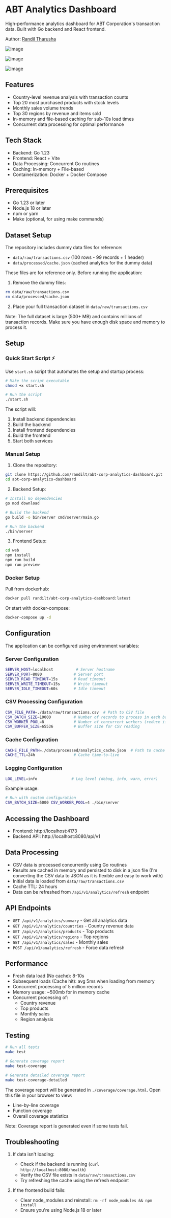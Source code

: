 # ABT Analytics Dashboard

High-performance analytics dashboard for ABT Corporation's transaction data. Built with Go backend and React frontend.

Author: [Randil Tharusha](https://randiltharusha.me)

![image](https://github.com/user-attachments/assets/2d91344c-e567-4540-89ca-fdc62c703570)

![image](https://github.com/user-attachments/assets/df17dd11-a6b7-497b-ae97-20485c8fa8eb)

![image](https://github.com/user-attachments/assets/a6be90ef-b875-498a-a770-3a32b0dbb10b)

## Features

- Country-level revenue analysis with transaction counts
- Top 20 most purchased products with stock levels
- Monthly sales volume trends
- Top 30 regions by revenue and items sold
- In-memory and file-based caching for sub-10s load times
- Concurrent data processing for optimal performance

## Tech Stack

- Backend: Go 1.23
- Frontend: React + Vite
- Data Processing: Concurrent Go routines
- Caching: In-memory + File-based
- Containerization: Docker + Docker Compose

## Prerequisites

- Go 1.23 or later
- Node.js 18 or later
- npm or yarn
- Make (optional, for using make commands)

## Dataset Setup

The repository includes dummy data files for reference:

- `data/raw/transactions.csv` (100 rows - 99 records + 1 header)
- `data/processed/cache.json` (cached analytics for the dummy data)

These files are for reference only. Before running the application:

1. Remove the dummy files:

```bash
rm data/raw/transactions.csv
rm data/processed/cache.json
```

2. Place your full transaction dataset in `data/raw/transactions.csv`

Note: The full dataset is large (500+ MB) and contains millions of transaction records. Make sure you have enough disk space and memory to process it.

## Setup

### Quick Start Script ⚡

Use `start.sh` script that automates the setup and startup process:

```bash
# Make the script executable
chmod +x start.sh

# Run the script
./start.sh
```

The script will:

1. Install backend dependencies
2. Build the backend
3. Install frontend dependencies
4. Build the frontend
5. Start both services

### Manual Setup

1. Clone the repository:

```bash
git clone https://github.com/randilt/abt-corp-analytics-dashboard.git
cd abt-corp-analytics-dashboard
```

2. Backend Setup:

```bash
# Install Go dependencies
go mod download

# Build the backend
go build -o bin/server cmd/server/main.go

# Run the backend
./bin/server
```

3. Frontend Setup:

```bash
cd web
npm install
npm run build
npm run preview
```

### Docker Setup

Pull from dockerhub:

```bash
docker pull randilt/abt-corp-analytics-dashboard:latest
```

Or start with docker-compose:

```bash
docker-compose up -d
```

## Configuration

The application can be configured using environment variables:

### Server Configuration

```bash
SERVER_HOST=localhost          # Server hostname
SERVER_PORT=8080              # Server port
SERVER_READ_TIMEOUT=15s       # Read timeout
SERVER_WRITE_TIMEOUT=15s      # Write timeout
SERVER_IDLE_TIMEOUT=60s       # Idle timeout
```

### CSV Processing Configuration

```bash
CSV_FILE_PATH=./data/raw/transactions.csv  # Path to CSV file
CSV_BATCH_SIZE=10000          # Number of records to process in each batch
CSV_WORKER_POOL=8             # Number of concurrent workers (reduce if high resource usage)
CSV_BUFFER_SIZE=65536         # Buffer size for CSV reading
```

### Cache Configuration

```bash
CACHE_FILE_PATH=./data/processed/analytics_cache.json  # Path to cache file
CACHE_TTL=24h                 # Cache time-to-live
```

### Logging Configuration

```bash
LOG_LEVEL=info               # Log level (debug, info, warn, error)
```

Example usage:

```bash
# Run with custom configuration
CSV_BATCH_SIZE=5000 CSV_WORKER_POOL=4 ./bin/server
```

## Accessing the Dashboard

- Frontend: http://localhost:4173
- Backend API: http://localhost:8080/api/v1

## Data Processing

- CSV data is processed concurrently using Go routines
- Results are cached in memory and persisted to disk in a json file (I'm converting the CSV data to JSON as it is flexible and easy to work with)
- Initial data is loaded from `data/raw/transactions.csv`
- Cache TTL: 24 hours
- Data can be refreshed from `/api/v1/analytics/refresh` endpoint

## API Endpoints

- `GET /api/v1/analytics/summary` - Get all analytics data
- `GET /api/v1/analytics/countries` - Country revenue data
- `GET /api/v1/analytics/products` - Top products
- `GET /api/v1/analytics/regions` - Top regions
- `GET /api/v1/analytics/sales` - Monthly sales
- `POST /api/v1/analytics/refresh` - Force data refresh

## Performance

- Fresh data load (No cache): 8-10s
- Subsequent loads (Cache hit): avg 5ms when loading from memory
- Concurrent processing of 5 million records
- Memory usage: ~500mb for in memory cache
- Concurrent processing of:
  - Country revenue
  - Top products
  - Monthly sales
  - Region analysis

## Testing

```bash
# Run all tests
make test

# Generate coverage report
make test-coverage

# Generate detailed coverage report
make test-coverage-detailed
```

The coverage report will be generated in `./coverage/coverage.html`. Open this file in your browser to view:

- Line-by-line coverage
- Function coverage
- Overall coverage statistics

Note: Coverage report is generated even if some tests fail.

## Troubleshooting

1. If data isn't loading:

   - Check if the backend is running (`curl http://localhost:8080/health`)
   - Verify the CSV file exists in `data/raw/transactions.csv`
   - Try refreshing the cache using the refresh endpoint

2. If the frontend build fails:
   - Clear node_modules and reinstall: `rm -rf node_modules && npm install`
   - Ensure you're using Node.js 18 or later
